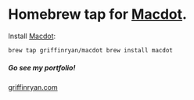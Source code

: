 # Homebrew tap for [Macdot](https://github.com/griffinryan/macdot).

Install [Macdot](https://github.com/griffinryan/macdot):

``
  brew tap griffinryan/macdot
  brew install macdot
``


##### Go see my portfolio!
[griffinryan.com](https://griffinryan.com/)
